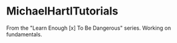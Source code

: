 # MichaelHartlTutorials
From the "Learn Enough [x] To Be Dangerous" series.  Working on fundamentals.
